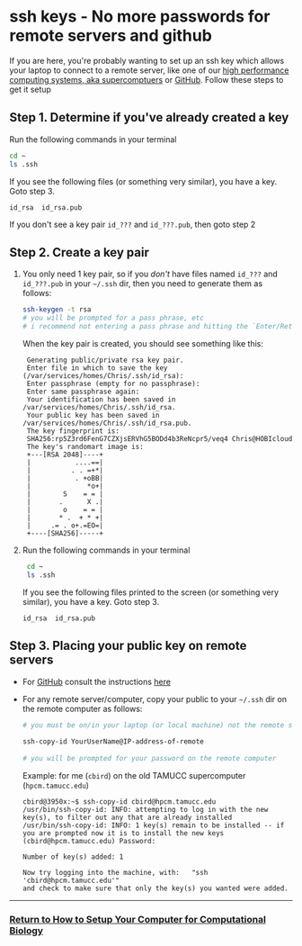 # ssh keys - No more passwords for remote servers and github

If you are here, you're probably wanting to set up an ssh key which allows your laptop to connect to a remote server, like one of our [high performance computing systems, aka supercomptuers](https://hpc.tamucc.edu/) or [GitHub](https://github.com). Follow these steps to get it setup

## Step 1. Determine if you've already created a key
    
Run the following commands in your terminal

   ```bash
   cd ~
   ls .ssh
   ```
    
If you see the following files (or something very similar), you have a key. Goto step 3.

   ```
   id_rsa  id_rsa.pub
   ```
    
If you don't see a key pair `id_???` and `id_???.pub`, then goto step 2
 
## Step 2. Create a key pair
    
1. You only need 1 key pair, so if you *don't* have files named `id_???` and `id_???.pub` in your `~/.ssh` dir, then you need to generate them as follows:
    
   ```bash
   ssh-keygen -t rsa
   # you will be prompted for a pass phrase, etc
   # i recommend not entering a pass phrase and hitting the `Enter/Return` key at each prompt
   ```
    
   When the key pair is created, you should see something like this:
    
   ```
    Generating public/private rsa key pair.
    Enter file in which to save the key (/var/services/homes/Chris/.ssh/id_rsa): 
    Enter passphrase (empty for no passphrase): 
    Enter same passphrase again: 
    Your identification has been saved in /var/services/homes/Chris/.ssh/id_rsa.
    Your public key has been saved in /var/services/homes/Chris/.ssh/id_rsa.pub.
    The key fingerprint is:
    SHA256:rp5Z3rd6FenG7CZXjsERVhG5BODd4b3ReNcpr5/veq4 Chris@HOBIcloud
    The key's randomart image is:
    +---[RSA 2048]----+
    |           ....==|
    |          . . =+*|
    |           . +oBB|
    |              *o+|
    |        S    = = |
    |       .      X .|
    |        o    = = |
    |       * .  + * +|
    |     .= . o+.=EO=|
    +----[SHA256]-----+

   ```
    
2. Run the following commands in your terminal
    
   ```bash
    cd ~
    ls .ssh
    ```
    
   If you see the following files printed to the screen (or something very similar), you have a key. Goto step 3.

   ```
   id_rsa  id_rsa.pub
   ```

## Step 3.  Placing your public key on remote servers
    
* For [GitHub](https://github.com) consult the instructions [here](https://docs.github.com/en/authentication/connecting-to-github-with-ssh/adding-a-new-ssh-key-to-your-github-account#adding-a-new-ssh-key-to-your-account) 
    
* For any remote server/computer, copy your public to your `~/.ssh` dir on the remote computer as follows:
    
   ```bash
   # you must be on/in your laptop (or local machine) not the remote server when you run this command
    
   ssh-copy-id YourUserName@IP-address-of-remote
    
   # you will be prompted for your password on the remote computer
   ```
        
   Example: for me (`cbird`) on the old TAMUCC supercomputer (`hpcm.tamucc.edu`)
        
   ```
   cbird@3950x:~$ ssh-copy-id cbird@hpcm.tamucc.edu
   /usr/bin/ssh-copy-id: INFO: attempting to log in with the new key(s), to filter out any that are already installed
   /usr/bin/ssh-copy-id: INFO: 1 key(s) remain to be installed -- if you are prompted now it is to install the new keys
   (cbird@hpcm.tamucc.edu) Password: 

   Number of key(s) added: 1

   Now try logging into the machine, with:   "ssh 'cbird@hpcm.tamucc.edu'"
   and check to make sure that only the key(s) you wanted were added.

   ```

---

### [Return to How to Setup Your Computer for Computational Biology](https://github.com/tamucc-comp-bio/how_to/blob/main/howto_setup_computer.md)
